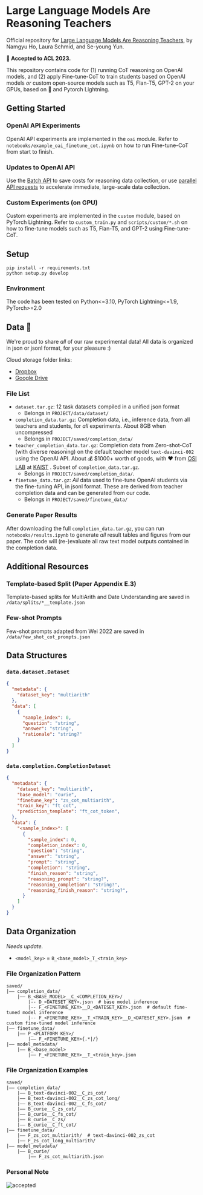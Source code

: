 # Large Language Models Are Reasoning Teachers


Official repository for [Large Language Models Are Reasoning Teachers](https://arxiv.org/abs/2212.10071), by
Namgyu Ho, Laura Schmid, and Se-young Yun.

**🚀 Accepted to ACL 2023.**

This repository contains code for (1) running CoT reasoning on OpenAI models,
and (2) apply Fine-tune-CoT to train students based on OpenAI models *or* custom open-source models such as T5, Flan-T5, GPT-2 on your GPUs, based on 🤗 and Pytorch Lightning.


## Getting Started

### OpenAI API Experiments

OpenAI API experiments are implemented in the `oai` module. Refer to `notebooks/example_oai_finetune_cot.ipynb`
on how to run Fine-tune-CoT from start to finish.

### Updates to OpenAI API

Use the [Batch API](https://platform.openai.com/docs/guides/batch) to save costs for reasoning data collection, or use [parallel API requests](https://github.com/openai/openai-cookbook/blob/main/examples/api_request_parallel_processor.py) to accelerate immediate, large-scale data collection.

### Custom Experiments (on GPU) 

Custom experiments are implemented in the `custom` module, based on PyTorch Lightning. Refer to `custom_train.py`
and `scripts/custom/*.sh` on how to fine-tune models such as T5, Flan-T5, and GPT-2 using Fine-tune-CoT.

## Setup

```
pip install -r requirements.txt
python setup.py develop
```

### Environment

The code has been tested on Python<=3.10, PyTorch Lightning<=1.9, PyTorch>=2.0

## Data 🚀

We're proud to share *all* of our raw experimental data! All data is organized in json or jsonl format, for your pleasure :)

Cloud storage folder links:

- [Dropbox](https://www.dropbox.com/sh/hwcncpyomx87h20/AACqgVdd-ZzBQ3ncJcKqw0cVa?dl=0)
- [Google Drive](https://drive.google.com/drive/folders/1C6kah3WV36N8omlUl-TeU9tsJADZNaJV?usp=share_link)

### File List

- `dataset.tar.gz`: 12 task datasets compiled in a unified json format
  - Belongs in `PROJECT/data/dataset/`
- `completion_data.tar.gz`: Completion data, i.e., inference data, from all teachers and students, for *all* experiments. About 8GB when uncompressed
  - Belongs in `PROJECT/saved/completion_data/`
- `teacher_completion_data.tar.gz`: Completion data from Zero-shot-CoT (with diverse reasoning) on the default teacher model `text-davinci-002` using the OpenAI API. About 💰 $1000+ worth of goods, with ❤️ from [OSI LAB](http://osi.kaist.ac.kr) at [KAIST](https://kaist.ac.kr) . Subset of `completion_data.tar.gz`.
  - Belongs in `PROJECT/saved/completion_data/`.
- `finetune_data.tar.gz`: *All* data used to fine-tune OpenAI students via the fine-tuning API, in jsonl format. These are derived from teacher completion data and can be generated from our code.
  - Belongs in `PROJECT/saved/finetune_data/`

### Generate Paper Results

After downloading the full `completion_data.tar.gz`, you can run `notebooks/results.ipynb` to generate *all* result tables and figures from our paper. The code will (re-)evaluate all raw text model outputs contained in the completion data.



## Additional Resources

### Template-based Split (Paper Appendix E.3)

Template-based splits for MultiArith and Date Understanding are saved in `/data/splits/*__template.json`

### Few-shot Prompts

Few-shot prompts adapted from Wei 2022 are saved in `/data/few_shot_cot_prompts.json`



## Data Structures

### `data.dataset.Dataset`

```json
{
  "metadata": {
    "dataset_key": "multiarith"
  },
  "data": [
    {
      "sample_index": 0,
      "question": "string",
      "answer": "string",
      "rationale": "string?"
    }
  ]
}
```

### `data.completion.CompletionDataset`

```json
{
  "metadata": {
    "dataset_key": "multiarith",
    "base_model": "curie",
    "finetune_key": "zs_cot_multiarith",
    "train_key": "ft_cot",
    "prediction_template": "ft_cot_token",
  },
  "data": {
    "<sample_index>": [
      {
        "sample_index": 0,
        "completion_index": 0,
        "question": "string",
        "answer": "string",
        "prompt": "string",
        "completion": "string",
        "finish_reason": "string",
        "reasoning_prompt": "string?",
        "reasoning_completion": "string?",
        "reasoning_finish_reason": "string?",
      }
    ]
  }
}
```



## Data Organization

*Needs update.*

- `<model_key>` = `B_<base_model>_T_<train_key>`

### File Organization Pattern

```
saved/
|–– completion_data/
    |–– B_<BASE_MODEL>__C_<COMPLETION_KEY>/
        |-- D_<DATESET_KEY>.json  # base model inference
        |-- F_<FINETUNE_KEY>__D_<DATESET_KEY>.json  # default fine-tuned model inference
        |-- F_<FINETUNE_KEY>__T_<TRAIN_KEY>__D_<DATESET_KEY>.json  # custom fine-tuned model inference
|–– finetune_data/
    |–– P_<PLATFORM_KEY>/
        |–– F_<FINETUNE_KEY>{.*|/}
|–– model_metadata/
    |–– B_<base_model>
        |–– F_<FINETUNE_KEY>__T_<train_key>.json
```

### File Organization Examples

```
saved/
|–– completion_data/
    |–– B_text-davinci-002__C_zs_cot/
    |–– B_text-davinci-002__C_zs_cot_long/
    |–– B_text-davinci-002__C_fs_cot/
    |–– B_curie__C_zs_cot/
    |–– B_curie__C_fs_cot/
    |–– B_curie__C_zs/
    |–– B_curie__C_ft_cot/
|–– finetune_data/
    |–– F_zs_cot_multiarith/  # text-davinci-002_zs_cot
    |–– F_zs_cot_long_multiarith/
|–– model_metadata/
    |–– B_curie/
        |–– F_zs_cot_multiarith.json
```


### Personal Note

![accepted](acl2023.jpg)


